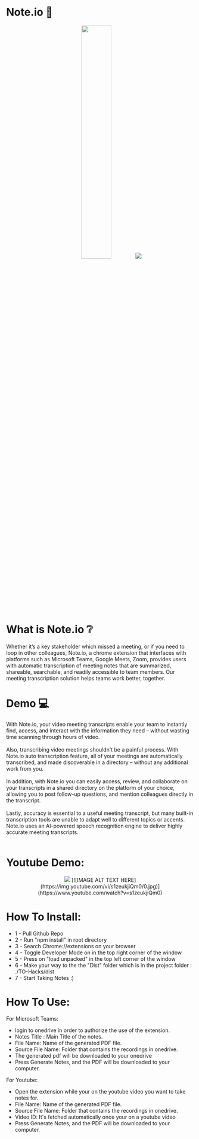 # Note.io :memo:

<p align="center">
  <img margin="auto" width="40%" height="auto" src="https://user-images.githubusercontent.com/94769986/170879310-23d90c50-2717-496d-bdef-004ec2fdf710.png">
  <img width="auto" height="auto" src="https://user-images.githubusercontent.com/94769986/170879618-24631203-6457-4d1b-a7ea-ad6b37bb2486.png">
</p>


# What is Note.io :grey_question:
 Whether it’s a key stakeholder which missed a meeting, or if you need to loop in other colleagues, Note.io, a chrome extension that interfaces with platforms such as Microsoft Teams, Google Meets, Zoom, provides users with automatic transcription of meeting notes that are summarized, shareable, searchable, and readily accessible to team members. Our meeting transcription solution helps teams work better, together. <br /> 
# Demo :computer:
With Note.io, your video meeting transcripts enable your team to instantly find, access, and interact with the information they need – without wasting time scanning through hours of video. <br /> <br />
Also, transcribing video meetings shouldn’t be a painful process. With Note.io auto transcription feature, all of your meetings are automatically transcribed, and made discoverable in a directory – without any additional work from you. <br /> <br />
In addition, with Note.io you can easily access, review, and collaborate on your transcripts in a shared directory on the platform of your choice, allowing you to post follow-up questions, and mention colleagues directly in the transcript. <br /> <br />
Lastly, accuracy is essential to a useful meeting transcript, but many built-in transcription tools are unable to adapt well to different topics or accents. Note.io uses an AI-powered speech recognition engine to deliver highly accurate meeting transcripts. <br /> <br />
# Youtube Demo: 
<div align="center"> 
  <img src="https://img.youtube.com/vi/s1zeukjiQm0/0.jpg" href="https://www.youtube.com/watch?v=s1zeukjiQm0" />
  [![IMAGE ALT TEXT HERE](https://img.youtube.com/vi/s1zeukjiQm0/0.jpg)](https://www.youtube.com/watch?v=s1zeukjiQm0)
</div>

# How To Install:
  - 1 - Pull Github Repo
  - 2 - Run "npm install" in root directory
  - 3 - Search Chrome://extensions on your browser
  - 4 - Toggle Developer Mode on in the top right corner of the window
  - 5 - Press on "load unpacked" in the top left corner of the window
  - 6 - Make your way to the the "Dist" folder which is in the project folder : ./TO-Hacks/dist
  - 7 - Start Taking Notes :)

# How To Use:
  For Microsoft Teams:
  - login to onedrive in order to authorize the use of the extension.
  - Notes Title : Main Title of the notes.
  - File Name: Name of the generated PDF file.
  - Source File Name: Folder that contains the recordings in onedrive.
  - The generated pdf will be downloaded to your onedrive
  - Press Generate Notes, and the PDF will be downloaded to your computer.

  For Youtube:
  - Open the extension while your on the youtube video you want to take notes for.
  - File Name: Name of the generated PDF file.
  - Source File Name: Folder that contains the recordings in onedrive.
  - Video ID: It's fetched automatically once your on a youtube video
  - Press Generate Notes, and the PDF will be downloaded to your computer.
